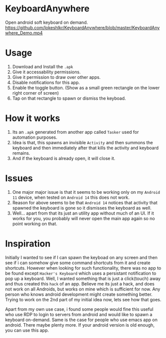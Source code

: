 # KeyboardAnywhere
Open android soft keyboard on demand.
https://github.com/lokeshlkr/KeyboardAnywhere/blob/master/KeyboardAnywhere_Demo.mp4
# Usage
1. Download and Install the `.apk`
2. Give it accessability permissions.
3. Give it permission to draw over other apps.
4. Disable notifications for this app.
5. Enable the toggle button. (Show as a small green rectangle on the lower right corner of screen)
6. Tap on that rectangle to spawn or dismiss the keyboad.

# How it works
1. Its an `.apk` generated from another app called `Tasker` used for automation purposes.
2. Idea is that, this spawns an invisible `Activity` and then summons the keyboard and then immediately after that kills the activity and keyboard remains.
3. And if the keyboard is already open, it will close it.

# Issues
1. One major major issue is that it seems to be working only on my `Android 11` device, when tested on `Android 14` this does not work.
2. Reason for above seems to be that `Android 14` notices that activity that spawned the keyboard is gone so it dismisses the keyboard as well.
3. Well... apart from that its just an utility app without much of an UI. If it works for you, you probably will never open the main app again so no point working on that.

# Inspiration
Initially I wanted to see if I can spawn the keyboad on any screen and then see if i can somehow give some command shortcuts from it and create shortcuts. However when looking for such functionality, there was no app to be found except `Hacker's Keyboard` which uses a persistant notification to pop up a keyboard. Well, I wanted something that is just a click(touch) away and thus created this `hack` of an app. Believe me its just a hack, and does not work on all Androids, but works on mine which is sufficient for now. Any person who knows android development might create something better. Trying to work on the 2nd part of my initial idea now, lets see how that goes.

Apart from my own use case, i found some people would fine this useful who use RDP to login to servers from android and would like to spawn a keyboard on-demand. Same is the case for people who use emacs app on android. There maybe plenty more. If your android version is old enough, you can use this app. 

